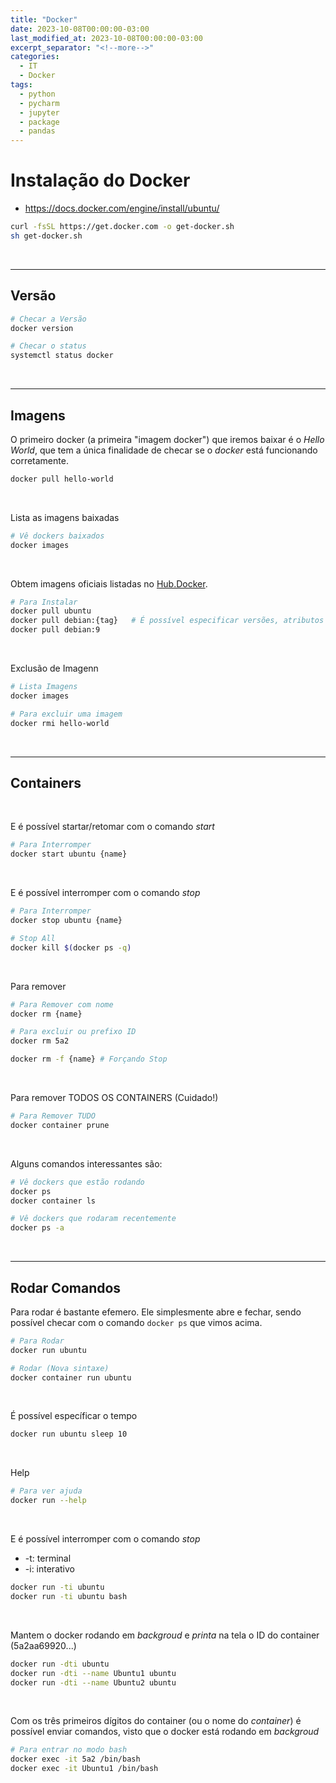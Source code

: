 ```yaml
---
title: "Docker"
date: 2023-10-08T00:00:00-03:00
last_modified_at: 2023-10-08T00:00:00-03:00
excerpt_separator: "<!--more-->"
categories:
  - IT
  - Docker
tags:
  - python
  - pycharm
  - jupyter
  - package
  - pandas
---
```


# Instalação do Docker

- https://docs.docker.com/engine/install/ubuntu/

```bash
curl -fsSL https://get.docker.com -o get-docker.sh
sh get-docker.sh
```

<br>

---

## Versão

```bash
# Checar a Versão
docker version

# Checar o status
systemctl status docker
```

<br>

---

## Imagens

O primeiro docker (a primeira "imagem docker") que iremos baixar é o _Hello World_, que tem a única finalidade de checar se o _docker_ está funcionando corretamente.

```bash
docker pull hello-world
```

<br>

Lista as imagens baixadas

```bash
# Vê dockers baixados
docker images
```

<br>

Obtem imagens oficiais listadas no [Hub.Docker](https://hub.docker.com).

```bash
# Para Instalar
docker pull ubuntu
docker pull debian:{tag}   # É possível especificar versões, atributos etc... conforme hub.docker.
docker pull debian:9
```

<br>

Exclusão de Imagenn

```bash
# Lista Imagens
docker images

# Para excluir uma imagem
docker rmi hello-world
```

<br>

---

## Containers

<br>

E é possível startar/retomar com o comando _start_

```bash
# Para Interromper
docker start ubuntu {name}
```

<br>

E é possível interromper com o comando _stop_

```bash
# Para Interromper
docker stop ubuntu {name}

# Stop All
docker kill $(docker ps -q)
```

<br>

Para remover

```bash
# Para Remover com nome
docker rm {name}

# Para excluir ou prefixo ID
docker rm 5a2

docker rm -f {name} # Forçando Stop
```

<br>

Para remover TODOS OS CONTAINERS (Cuidado!)

```bash
# Para Remover TUDO
docker container prune
```

<br>

Alguns comandos interessantes são:

```bash
# Vê dockers que estão rodando
docker ps
docker container ls

# Vê dockers que rodaram recentemente
docker ps -a
```

<br>

---

## Rodar Comandos

Para rodar é bastante efemero. Ele simplesmente abre e fechar, sendo possível checar com o comando `docker ps` que vimos acima.

```bash
# Para Rodar
docker run ubuntu

# Rodar (Nova sintaxe)
docker container run ubuntu
```

<br>

É possível específicar o tempo

```bash
docker run ubuntu sleep 10
```

<br>

Help

```bash
# Para ver ajuda
docker run --help
```

<br>

E é possível interromper com o comando _stop_

- -t: terminal
- -i: interativo

```bash
docker run -ti ubuntu
docker run -ti ubuntu bash
```

<br>

Mantem o docker rodando em _backgroud_ e _printa_ na tela o ID do container (5a2aa69920...)

```bash
docker run -dti ubuntu
docker run -dti --name Ubuntu1 ubuntu
docker run -dti --name Ubuntu2 ubuntu
```

<br>

Com os três primeiros dígitos do container (ou o nome do _container_) é possível enviar comandos, visto que o docker está rodando em _backgroud_

```bash
# Para entrar no modo bash
docker exec -it 5a2 /bin/bash
docker exec -it Ubuntu1 /bin/bash
```
